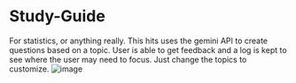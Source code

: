 # Study-Guide
For statistics, or anything really. This hits uses the gemini API to create questions based on a topic. User is able to get feedback and a log is kept to see where the user may need to focus. Just change the topics to customize.
![image](https://github.com/user-attachments/assets/b5a79c4e-7828-46e0-9f9a-af413816518d)
